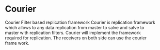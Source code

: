 # Courier
Courier Filter based replication framework
Courier is replication framework which allows to any data replication from master to salve and
salve to master with replication filters.
Courier will implement the framework required for replication. The receivers on both side can use the courier frame work.


